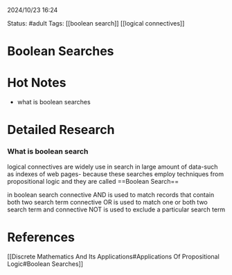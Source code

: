 2024/10/23
16:24

Status: #adult 
Tags: [[boolean search]] [[logical connectives]]
# Boolean Searches
# Hot Notes
- what is boolean searches
# Detailed Research

### What is boolean search
logical connectives are widely use in search in large amount of data-such as indexes of web pages- because these searches employ techniques from propositional logic and they are called ==Boolean Search==

in boolean search connective AND is used to match records that contain both two search term connective OR is used to match one or both two search term and connective NOT is used to exclude a particular search term 
# References

[[Discrete Mathematics And Its Applications#Applications Of Propositional Logic#Boolean Searches]]